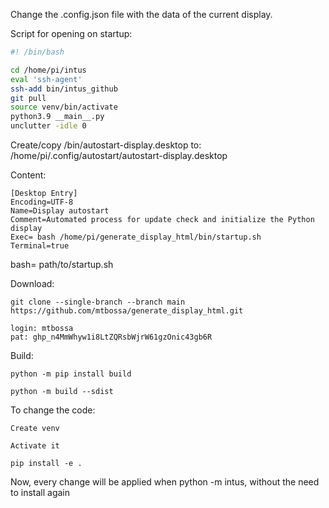 Change the .config.json file with the data of the current display.

Script for opening on startup:

```bash
#! /bin/bash

cd /home/pi/intus
eval 'ssh-agent'
ssh-add bin/intus_github
git pull
source venv/bin/activate
python3.9 __main__.py
unclutter -idle 0
```
Create/copy /bin/autostart-display.desktop to:
    /home/pi/.config/autostart/autostart-display.desktop

Content:
```desktop
[Desktop Entry]
Encoding=UTF-8
Name=Display autostart
Comment=Automated process for update check and initialize the Python display
Exec= bash /home/pi/generate_display_html/bin/startup.sh
Terminal=true
```
bash= path/to/startup.sh

Download:
```git
git clone --single-branch --branch main https://github.com/mtbossa/generate_display_html.git

login: mtbossa
pat: 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
```

Build:
```
python -m pip install build

python -m build --sdist
```
To change the code:
```
Create venv

Activate it

pip install -e .
```
Now, every change will be applied
when python -m intus, without the need
to install again
